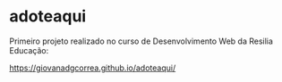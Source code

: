# adoteaqui

Primeiro projeto realizado no curso de Desenvolvimento Web da Resilia Educação:

https://giovanadgcorrea.github.io/adoteaqui/
